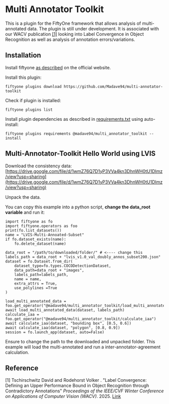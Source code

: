 # Multi Annotator Toolkit

This is a plugin for the FiftyOne framework that allows analysis of multi-annotated data. The plugin is still under 
development. It is associated with our WACV publication [[1]](#1) looking into Label Convergence in Object Recognition
as well as analysis of annotation errors/variations.

## Installation

Install fiftyone [as described](https://github.com/voxel51/fiftyone) on the official website. 

Install this plugin:
```
fiftyone plugins download https://github.com/Madave94/multi-annotator-toolkit
```
Check if plugin is installed:
```
fiftyone plugins list
```
Install plugin dependencies as described in [requirements.txt](requirements.txt) using auto-install:
```
fiftyone plugins requirements @madave94/multi_annotator_toolkit --install
```

## Multi-Annotator-Toolkit Hello World using LVIS

Download the consistency data:
[https://drive.google.com/file/d/1wmZ76Q7D1yP3VVa4kn3DhnWH0tU1Dlmz/view?usp=sharing](https://drive.google.com/file/d/1wmZ76Q7D1yP3VVa4kn3DhnWH0tU1Dlmz/view?usp=sharing)

Unpack the data.

You can copy this example into a python script, **change the data_root variable** and run it:

```
import fiftyone as fo
import fiftyone.operators as foo
print(fo.list_datasets())
name = "LVIS-Multi-Annoated-Subset"
if fo.dataset_exists(name):
    fo.delete_dataset(name)

data_root = "/path/to/downloaded/folder/" # <---- change this
labels_path = data_root + "lvis_v1.0_val_doubly_annos_subset200.json"
dataset = fo.Dataset.from_dir(
    dataset_type=fo.types.COCODetectionDataset,
    data_path=data_root + "images",
    labels_path=labels_path,
    name = name,
    extra_attrs = True,
    use_polylines =True
)

load_multi_annotated_data = foo.get_operator("@madave94/multi_annotator_toolkit/load_multi_annotated_data")
await load_multi_annotated_data(dataset, labels_path)
calculate_iaa = foo.get_operator("@madave94/multi_annotator_toolkit/calculate_iaa")
await calculate_iaa(dataset, "bounding box", [0.5, 0.6])
await calculate_iaa(dataset, "polygon", [0.8, 0.9])
session = fo.launch_app(dataset, auto=False)
```

Ensure to change the path to the downloaded and unpacked folder. This example will load the multi-annotated and run a
inter-annotator-agreement calculation.



## Reference

<a id="1">[1]</a> Tschirschwitz David and Rodehorst Volker . "Label Convergence: Defining an Upper Performance Bound in 
Object Recognition through Contradictory Annotations" _Proceedings of the IEEE/CVF Winter Conference on Applications of 
Computer Vision (WACV)_. 2025. [Link](https://arxiv.org/abs/2409.09412)